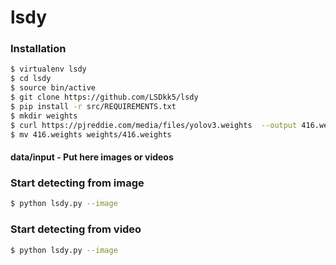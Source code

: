  
# lsdy

### Installation

```sh
$ virtualenv lsdy
$ cd lsdy
$ source bin/active
$ git clone https://github.com/LSDkk5/lsdy
$ pip install -r src/REQUIREMENTS.txt
$ mkdir weights
$ curl https://pjreddie.com/media/files/yolov3.weights  --output 416.weights
$ mv 416.weights weights/416.weights

```
#### data/input - Put here images or videos


### Start detecting from image
```sh
$ python lsdy.py --image
```

### Start detecting from video
```sh
$ python lsdy.py --image
```